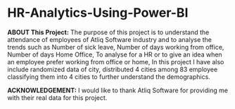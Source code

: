 # HR-Analytics-Using-Power-BI

**ABOUT This Project:**
The purpose of this project is to understand the attendance of employees of Atliq Software industry and to analyse the trends such as Number of sick leave, Number of days working from office, Number of days Home Office, To analyse for a HR or to give an idea when an employee prefer working from office or home, In this project I have also include randomized data of city, distributed 4 cities among 83 employee classifying them into 4 cities to further understand the demographics.


**ACKNOWLEDGEMENT:**
I would like to thank Atliq Software for providing me with their real data for this project.

